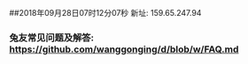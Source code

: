 ##2018年09月28日07时12分07秒 新址: 159.65.247.94
### 兔友常见问题及解答: https://github.com/wanggonging/d/blob/w/FAQ.md
